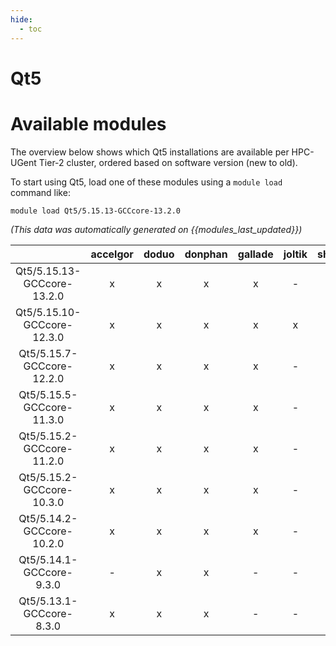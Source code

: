 ```yaml
---
hide:
  - toc
---
```


Qt5
===

# Available modules


The overview below shows which Qt5 installations are available per HPC-UGent Tier-2 cluster, ordered based on software version (new to old).

To start using Qt5, load one of these modules using a `module load` command like:

```shell
module load Qt5/5.15.13-GCCcore-13.2.0
```

*(This data was automatically generated on {{modules_last_updated}})*  

| |accelgor|doduo|donphan|gallade|joltik|shinx|skitty|
| :---: | :---: | :---: | :---: | :---: | :---: | :---: | :---: |
|Qt5/5.15.13-GCCcore-13.2.0|x|x|x|x|-|x|x|
|Qt5/5.15.10-GCCcore-12.3.0|x|x|x|x|x|x|x|
|Qt5/5.15.7-GCCcore-12.2.0|x|x|x|x|-|-|-|
|Qt5/5.15.5-GCCcore-11.3.0|x|x|x|x|-|-|-|
|Qt5/5.15.2-GCCcore-11.2.0|x|x|x|x|-|-|-|
|Qt5/5.15.2-GCCcore-10.3.0|x|x|x|x|-|-|-|
|Qt5/5.14.2-GCCcore-10.2.0|x|x|x|x|-|-|-|
|Qt5/5.14.1-GCCcore-9.3.0|-|x|x|-|-|-|-|
|Qt5/5.13.1-GCCcore-8.3.0|x|x|x|-|-|-|-|
